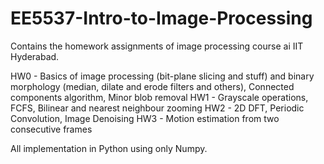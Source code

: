 # EE5537-Intro-to-Image-Processing
Contains the homework assignments of image processing course ai IIT Hyderabad.

HW0 - Basics of image processing (bit-plane slicing and stuff) and binary morphology (median, dilate and erode filters and others), Connected components algorithm, Minor blob removal
HW1 - Grayscale operations, FCFS, Bilinear and nearest neighbour zooming
HW2 - 2D DFT, Periodic Convolution, Image Denoising
HW3 - Motion estimation from two consecutive frames

All implementation in Python using only Numpy.
